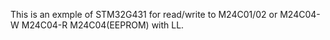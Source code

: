 This is an exmple of STM32G431 for read/write to M24C01/02 or M24C04-W M24C04-R M24C04(EEPROM) with LL.
 
